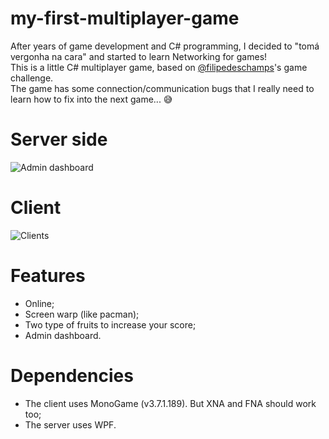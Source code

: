 # my-first-multiplayer-game
After years of game development and C# programming, I decided to "tomá vergonha na cara" and started to learn Networking for games!<br>
This is a little C# multiplayer game, based on <a href="https://github.com/filipedeschamps">@filipedeschamps</a>'s game challenge. <br>
The game has some connection/communication bugs that I really need to learn how to fix into the next game... 😅

# Server side
![Admin dashboard](https://imagizer.imageshack.com/img924/8702/0tGgAy.png)

# Client
![Clients](https://imagizer.imageshack.com/img924/6715/JF8kHb.png)

# Features
  * Online;
  * Screen warp (like pacman);
  * Two type of fruits to increase your score;
  * Admin dashboard.

# Dependencies
 * The client uses MonoGame (v3.7.1.189). But XNA and FNA should work too;
 * The server uses WPF.
